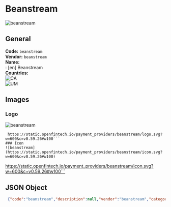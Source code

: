 # Beanstream 
![beanstream](https://static.openfintech.io/payment_providers/beanstream/logo.svg?w=600&c=v0.59.26#w100)  
## General 
**Code:** `beanstream`  
**Vendor:** `beanstream`  
**Name:**  
:	[en] Beanstream  
**Countries:**  
![CA](https://cdnjs.cloudflare.com/ajax/libs/flag-icon-css/3.3.0/flags/4x3/CA.svg#w24)  
![UM](https://cdnjs.cloudflare.com/ajax/libs/flag-icon-css/3.3.0/flags/4x3/UM.svg#w24)  
 
## Images 
### Logo 
![beanstream](https://static.openfintech.io/payment_providers/beanstream/logo.svg?w=600&c=v0.59.26#w100)  
```
 https://static.openfintech.io/payment_providers/beanstream/logo.svg?w=600&c=v0.59.26#w100```  
### Icon 
![beanstream](https://static.openfintech.io/payment_providers/beanstream/icon.svg?w=600&c=v0.59.26#w100)  
```
 https://static.openfintech.io/payment_providers/beanstream/icon.svg?w=600&c=v0.59.26#w100```  
## JSON Object 
```json
 {"code":"beanstream","description":null,"vendor":"beanstream","categories":null,"countries":["CA","UM"],"payment_method":null,"payout_method":null,"metadata":{"about_payments_code":"beanstream"},"name":{"en":"Beanstream"}}```  
